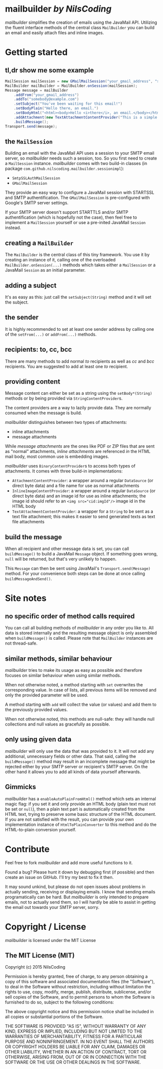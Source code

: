 # mailbuilder *by NilsCoding*

*mailbuilder* simplifies the creation of emails using the JavaMail API. Utilizing the fluent interface methods of the central class `MailBuilder` you can build an email and easily attach files and inline images.

# Getting started

## tl,dr show me some example

```java
MailSession mailSession = new GMailMailSession("your_gmail_address", "secret_password");
MailBuilder mailBuilder = MailBuilder.onSession(mailSession);
Message message = mailBuilder
    .addFrom("your_gmail_address")
    .addTo("somebody@example.com")
    .setSubject("You've been waiting for this email!")
    .setBodyPlain("Hello there, an email.")
    .setBodyHtml("<html><body>Hello <i>there</i>, an email.</body></html>")
    .addAttachment(new TextAttachmentContentProvider("This is a simple text file attachment.", "text/plain", "somefile.txt"))
    .buildMessage();
Transport.send(message);
```

## the `MailSession`
Building an email with the JavaMail API uses a session to your SMTP email server, so *mailbuilder* needs such a session, too. So you first need to create a `MailSession` instance. *mailbuilder* comes with two build-in classes (in package `com.github.nilscoding.mailbuilder.sessionimpl`):

- `SmtpSSLAuthMailSession`
- `GMailMailSession`

They provide an easy way to configure a JavaMail session with STARTSSL and SMTP authentification. The `GMailMailSession` is pre-configured with Google's SMTP server settings.

If your SMTP server doesn't support STARTTLS and/or SMTP authentification (which is hopefully not the case), then feel free to implement a `MailSession` yourself or use a pre-inited JavaMail `Session` instead.

## creating a `MailBuilder`
The `MailBuilder` is the central class of this tiny framework. You use it by creating an instance of it, calling one of the overloaded `MailBuilder.onSession(...)` methods which takes either a `MailSession` or a JavaMail `Session` as an initial parameter.

## adding a subject
It's as easy as this: just call the `setSubject(String)` method and it will set the subject.

## the sender
It is highly recommended to set at least one sender address by calling one of the `setFrom(...)` or `addFrom(...)` methods.

## recipients: to, cc, bcc
There are many methods to add normal *to* recipients as well as *cc* and *bcc* recipients. You are suggested to add at least one *to* recipient.

## providing content

Message content can either be set as a string using the `setBody*(String)` methods or by being provided via `StringContentProvider`s.

The content providers are a way to lazily provide data. They are normally consumed when the message is build.

*mailbuilder* distinguishes between two types of attachments:

- inline attachments
- message attachments

While *message attachments* are the ones like PDF or ZIP files that are sent as "normal" attachments, *inline attachments* are referenced *in* the HTML mail body, most common use is embedding images.

*mailbuilder* uses `BinaryContentProvider`s to access both types of attachments. It comes with three build-in implementations:

- `AttachmentContentProvider`: a wrapper around a regular `DataSource` (or direct byte data) and a file name for use as normal attachments
- `InlineImageContentProvider`: a wrapper around a regular `DataSource` (or direct byte data) and an image id for use as inline attachments; the image id should refer to an `<img src="cid:imgId"/>` image id in the HTML body
- `TextAttachmentContentProvider`: a wrapper for a `String` to be sent as a text file attachment; this makes it easier to send generated texts as text file attachments 

## build the message
When all recipient and other message data is set, you can call `buildMessage()` to build a JavaMail `Message` object. If something goes wrong, `null` will be returned, but that's very unlikely to happen.

This `Message` can then be sent using JavaMail's `Transport.send(Message)` method. For your convenience both steps can be done at once calling `buildMessageAndSend()`.

# Site notes

## no specific order of method calls required
You can call all building methods of *mailbuilder* in any order you like to. All data is stored internally and the resulting message object is only assembled when `buildMessage()` is called. Please note that `MailBuilder` instances are not thread-safe.

## similar methods, similar behaviour
*mailbuilder* tries to make its usage as easy as possible and therefore focuses on similar behaviour when using similar methods.

When not otherwise noted, a method starting with `set` overwrites the corresponding value. In case of lists, all previous items will be removed and only the provided parameter will be used.

A method starting with `add` will collect the value (or values) and add them to the previously provided values. 

When not otherwise noted, this methods are null-safe: they will handle null collections and null values as gracefully as possible.

## only using given data
*mailbuilder* will only use the data that was provided to it. It will not add any additional, unnecessary fields or other data. That said, calling the `buildMessage()` method may result in an incomplete message that might be rejected either by your SMTP server or recipient's SMTP server. On the other hand it allows you to add all kinds of data yourself afterwards.

## Gimmicks
*mailbuilder* has a `enableAutoPlainFromHtml()` method which sets an internal magic flag: if you set it and only provide an HTML body (plain text must not be set or `null`), then a plain text part is automatically created from the HTML text, trying to preserve some basic structure of the HTML document. If you are not satisfied with the result, you can provide your own implementation instance of `HtmlToPlainConverter` to this method and do the HTML-to-plain conversion yourself.

# Contribute

Feel free to fork *mailbuilder* and add more useful functions to it.

Found a bug? Please hunt it down by debugging first (if possible) and then create an issue on GitHub. I'll try my best to fix it then.

It may sound unkind, but please do not open issues about problems in actually sending, receiving or displaying emails. I know that sending emails programatically can be hard. But *mailbuilder* is only intended to prepare emails, not to actually send them, so I will hardly be able to assist in getting the email out towards your SMTP server, sorry.

# Copyright / License

*mailbuilder* is licensed under the MIT License

## The MIT License (MIT)

Copyright (c) 2015 NilsCoding

Permission is hereby granted, free of charge, to any person obtaining a copy
of this software and associated documentation files (the "Software"), to deal
in the Software without restriction, including without limitation the rights
to use, copy, modify, merge, publish, distribute, sublicense, and/or sell
copies of the Software, and to permit persons to whom the Software is
furnished to do so, subject to the following conditions:

The above copyright notice and this permission notice shall be included in all
copies or substantial portions of the Software.

THE SOFTWARE IS PROVIDED "AS IS", WITHOUT WARRANTY OF ANY KIND, EXPRESS OR
IMPLIED, INCLUDING BUT NOT LIMITED TO THE WARRANTIES OF MERCHANTABILITY,
FITNESS FOR A PARTICULAR PURPOSE AND NONINFRINGEMENT. IN NO EVENT SHALL THE
AUTHORS OR COPYRIGHT HOLDERS BE LIABLE FOR ANY CLAIM, DAMAGES OR OTHER
LIABILITY, WHETHER IN AN ACTION OF CONTRACT, TORT OR OTHERWISE, ARISING FROM,
OUT OF OR IN CONNECTION WITH THE SOFTWARE OR THE USE OR OTHER DEALINGS IN THE
SOFTWARE.